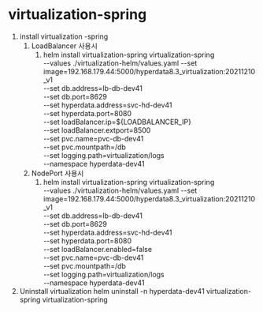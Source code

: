 # virtualization-spring

1. install virtualization -spring 
   1. LoadBalancer 사용시
      1. helm install virtualization-spring virtualization-spring \
      --values ./virtualization-helm/values.yaml 
      --set image=192.168.179.44:5000/hyperdata8.3_virtualization:20211210_v1 \
      --set db.address=lb-db-dev41 \
      --set db.port=8629 \
      --set hyperdata.address=svc-hd-dev41 \
      --set hyperdata.port=8080 \
      --set loadBalancer.ip=${LOADBALANCER_IP} \
      --set loadBalancer.extport=8500 \
      --set pvc.name=pvc-db-dev41 \
      --set pvc.mountpath=/db \
      --set logging.path=virtualization/logs \
      --namespace hyperdata-dev41
   2. NodePort 사용시
      1. helm install virtualization-spring virtualization-spring \
         --values ./virtualization-helm/values.yaml
         --set image=192.168.179.44:5000/hyperdata8.3_virtualization:20211210_v1 \
         --set db.address=lb-db-dev41 \
         --set db.port=8629 \
         --set hyperdata.address=svc-hd-dev41 \
         --set hyperdata.port=8080 \
         --set loadBalancer.enabled=false \
         --set pvc.name=pvc-db-dev41 \
         --set pvc.mountpath=/db \
         --set logging.path=virtualization/logs \
         --namespace hyperdata-dev41
2.  Uninstall virtualization
   helm uninstall -n hyperdata-dev41 virtualization-spring virtualization-spring
